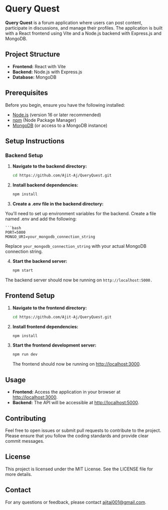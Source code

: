 # Query Quest

**Query Quest** is a forum application where users can post content, participate in discussions, and manage their profiles. The application is built with a React frontend using Vite and a Node.js backend with Express.js and MongoDB.

## Project Structure

- **Frontend:** React with Vite
- **Backend:** Node.js with Express.js
- **Database:** MongoDB

## Prerequisites

Before you begin, ensure you have the following installed:

- [Node.js](https://nodejs.org) (version 16 or later recommended)
- [npm](https://www.npmjs.com/get-npm) (Node Package Manager)
- [MongoDB](https://www.mongodb.com/try/download/community) (or access to a MongoDB instance)

## Setup Instructions

### Backend Setup

1. **Navigate to the backend directory:**

   ```bash
   cd https://github.com/Ajit-Aj/QueryQuest.git
   
2. **Install backend dependencies:**

    ```bash
    npm install
3. **Create a .env file in the backend directory:**

You'll need to set up environment variables for the backend. Create a file named .env and add the following:

    ```bash
    PORT=5000
    MONGO_URI=your_mongodb_connection_string

Replace `your_mongodb_connection_string` with your actual MongoDB connection string.

4. **Start the backend server:**
    ```bash
    npm start

The backend server should now be running on `http://localhost:5000.`

## Frontend Setup

1. **Navigate to the frontend directory:**
    ```bash
    cd https://github.com/Ajit-Aj/QueryQuest.git
    ```

2. **Install frontend dependencies:**
    ```bash
    npm install
    ```

3. **Start the frontend development server:**
    ```bash
    npm run dev
    ```

   The frontend should now be running on [http://localhost:3000](http://localhost:3000).

## Usage

- **Frontend:** Access the application in your browser at [http://localhost:3000](http://localhost:3000).
- **Backend:** The API will be accessible at [http://localhost:5000](http://localhost:5000).

## Contributing

Feel free to open issues or submit pull requests to contribute to the project. Please ensure that you follow the coding standards and provide clear commit messages.

## License

This project is licensed under the MIT License. See the LICENSE file for more details.

## Contact

For any questions or feedback, please contact [ajitaj001@gmail.com](ajitaj001@gmail.com).
